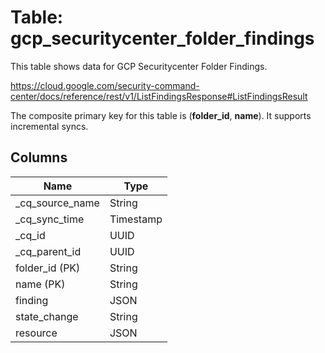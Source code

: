 # Table: gcp_securitycenter_folder_findings

This table shows data for GCP Securitycenter Folder Findings.

https://cloud.google.com/security-command-center/docs/reference/rest/v1/ListFindingsResponse#ListFindingsResult

The composite primary key for this table is (**folder_id**, **name**).
It supports incremental syncs.

## Columns

| Name          | Type          |
| ------------- | ------------- |
|_cq_source_name|String|
|_cq_sync_time|Timestamp|
|_cq_id|UUID|
|_cq_parent_id|UUID|
|folder_id (PK)|String|
|name (PK)|String|
|finding|JSON|
|state_change|String|
|resource|JSON|